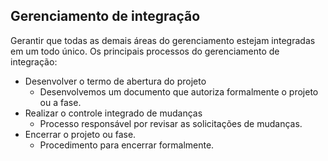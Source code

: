 ## Gerenciamento de integração
Gerantir que todas as demais áreas do gerenciamento estejam integradas em um todo único.
Os principais processos do gerenciamento de integração:
- Desenvolver o termo de abertura do projeto
	- Desenvolvemos um documento que autoriza formalmente o projeto ou a fase.
- Realizar o controle integrado de mudanças
	- Processo responsável por revisar as solicitações de mudanças.
- Encerrar o projeto ou fase.
	- Procedimento para encerrar formalmente.
<!--stackedit_data:
eyJoaXN0b3J5IjpbMTg2NjgzMjc4NCw3MzA5OTgxMTZdfQ==
-->